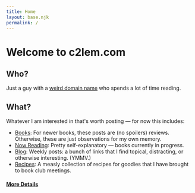 ```yaml
---
title: Home
layout: base.njk
permalink: /
---
```


# Welcome to c2lem<span>.</span>com

## Who?
Just a guy with a [weird domain name](/domain/) who spends a lot of time reading.  

## What?

Whatever I am interested in that's worth posting — for now this includes:

- [Books](/books/): For newer books, these posts are (no spoilers) reviews. Otherwise, these are just observations for my own memory.
- [Now Reading](/books/in-progress/): Pretty self-explanatory — books currently in progress.
- [Blog](/weeklies/): Weekly posts: a bunch of links that I find topical, distracting, or otherwise interesting. (YMMV.)
- [Recipes](/recipes/): A measly collection of recipes for goodies that I have brought to book club meetings.

#### [More Details](/origin-story)
